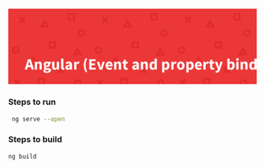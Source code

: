 
![Angular (Event & Property Binding)](./banner.png)

### Steps to run

```bash
 ng serve --open
```

### Steps to build

```bash
ng build 
```
